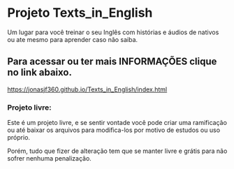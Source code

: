 # Projeto Texts_in_English
Um lugar para você treinar o seu Inglês com histórias e áudios de nativos ou ate mesmo para aprender caso não saiba.

## Para acessar ou ter mais INFORMAÇÕES clique no link abaixo.

https://jonasjf360.github.io/Texts_in_English/index.html

### Projeto livre:

Este é um projeto livre, e se sentir vontade você pode criar uma ramificação ou até baixar os arquivos para modifica-los por motivo de estudos ou uso próprio.

Porém, tudo que fizer de alteração tem que se manter livre e grátis para não sofrer nenhuma penalização.

